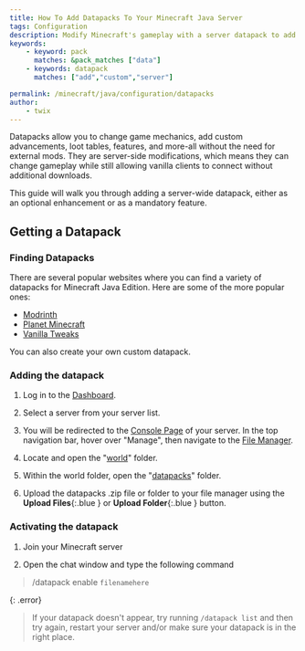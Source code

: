 ```yaml
---
title: How To Add Datapacks To Your Minecraft Java Server
tags: Configuration
description: Modify Minecraft's gameplay with a server datapack to add new mechanics, custom features, and unique challenges without requiring mods.
keywords:
    - keyword: pack
      matches: &pack_matches ["data"]
    - keywords: datapack
      matches: ["add","custom","server"]

permalink: /minecraft/java/configuration/datapacks
author:
    - twix
---
```


Datapacks allow you to change game mechanics, add custom advancements, loot tables, features, and more-all without the need for external mods. They are server-side modifications, which means they can change gameplay while still allowing vanilla clients to connect without additional downloads.

This guide will walk you through adding a server-wide datapack, either as an optional enhancement or as a mandatory feature.

## Getting a Datapack

### Finding Datapacks

There are several popular websites where you can find a variety of datapacks for Minecraft Java Edition. Here are some of the more popular ones:

- [Modrinth](https://modrinth.com/datapacks "Modrinth is a platform for Minecraft players and developers that offers a curated selection of mods, datapacks, and community content.")
- [Planet Minecraft](https://www.planetminecraft.com/data-packs/ "A community-driven platform where users share various Minecraft content, including datapacks.")
- [Vanilla Tweaks](https://vanillatweaks.net/picker/datapacks/ "A collection of high-quality, customizable datapacks that improve gameplay while staying true to vanilla mechanics.")

You can also create your own custom datapack.

### Adding the datapack

1. Log in to the [Dashboard](https://client.falixnodes.net/).

2. Select a server from your server list.

3. You will be redirected to the [Console Page](https://client.falixnodes.net/server/console) of your server. In the top navigation bar, hover over "Manage", then navigate to the [File Manager](https://client.falixnodes.net/server/filemanager).

4. Locate and open the "[world](https://client.falixnodes.net/server/filemanager?dir=/world/)" folder.

5. Within the world folder, open the "[datapacks](https://client.falixnodes.net/server/filemanager?dir=/world/datapacks/)" folder.

6. Upload the datapacks .zip file or folder to your file manager using the **Upload Files**{:.blue } or **Upload Folder**{:.blue } button.

### Activating the datapack

1. Join your Minecraft server

2. Open the chat window and type the following command
> /datapack enable `filenamehere`

{: .error}
> If your datapack doesn't appear, try running `/datapack list` and then try again, restart your server and/or make sure your datapack is in the right place.
